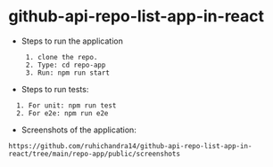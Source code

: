 # github-api-repo-list-app-in-react

- Steps to run the application
  ```
   1. clone the repo.
   2. Type: cd repo-app
   3. Run: npm run start

- Steps to run tests:
 ```
   1. For unit: npm run test
   2. For e2e: npm run e2e
  ```

- Screenshots of the application:
```
https://github.com/ruhichandra14/github-api-repo-list-app-in-react/tree/main/repo-app/public/screenshots
